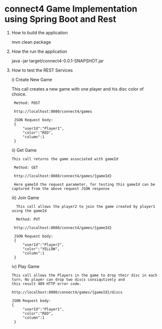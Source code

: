 # connect4 Game Implementation using Spring Boot and Rest

1. How to build the application
   
   mvn clean package

2. How the run the application
   
   java -jar target/connect4-0.0.1-SNAPSHOT.jar
	
3. How to test the REST Services
   
   i) Create New Game
      
      This call creates a new game with one player and his disc color of choice.
   
   		Method: POST
   
   		http://localhost:8080/connect4/games
   
   		JSON Request body:
   		{
			"userId":"Player1",
			"color":"RED",
			"column":1
   		}
   
   
   ii) Get Game
       
       This call returns the game associated with gameId
   
   		Method: GET
   
   		http://localhost:8080/connect4/games/{gameId}
   		
   		Here gameId the request parameter, for testing this gameId can be captured from the above request JSON response
   
	iii) Join Game
	
	     This call allows the player2 to join the game created by player1 using the gameId
	
		 Method: PUT
	
		http://localhost:8080/connect4/games/{gameId}
   
   		JSON Request body:
   		{
			"userId":"Player2",
			"color":"YELLOW",
			"column":1
   		}
   
   iv) Play Game
     
       This call allows the Players in the game to drop their disc in each turn, No player can drop two discs consiqutively and
       this result 409 HTTP error code.
       
       http://localhost:8080/connect4/games/{gameId}/discs
   
   	   JSON Request body:
       {
			"userId":"Player1",
			"color":"RED",
			"column":1
   		}
   